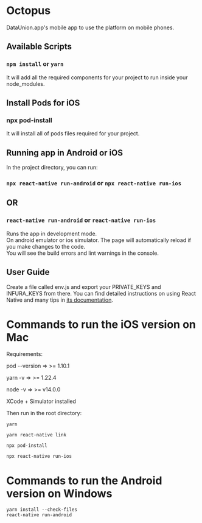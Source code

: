 
# Octopus
DataUnion.app's mobile app to use the platform on mobile phones.

## Available Scripts
### `npm install` or `yarn`
It will add all the required components for your project to run inside your node_modules.
## Install Pods for iOS
### npx pod-install
It will install all of pods files required for your project.
## Running app in Android or iOS
In the project directory, you can run:
### `npx react-native run-android` or `npx react-native run-ios`
## OR
### `react-native run-android` or `react-native run-ios`
Runs the app in development mode.<br>
On android emulator or ios simulator.
The page will automatically reload if you make changes to the code.<br>
You will see the build errors and lint warnings in the console.
## User Guide
Create  a file called env.js and export your PRIVATE_KEYS and INFURA_KEYS from there.
You can find detailed instructions on using React Native and many tips in [its documentation](https://reactnative.dev/docs/getting-started).

# Commands to run the iOS version on Mac

Requirements:

pod --version => >= 1.10.1

yarn -v => >= 1.22.4

node -v => >= v14.0.0

XCode + Simulator installed

Then run in the root directory:
```
yarn

yarn react-native link

npx pod-install

npx react-native run-ios
```


# Commands to run the Android version on Windows
```
yarn install --check-files
react-native run-android
```